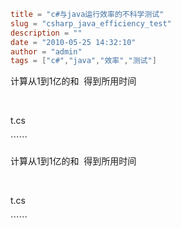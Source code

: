 ```toml
title = "c#与java运行效率的不科学测试"
slug = "csharp_java_efficiency_test"
description = ""
date = "2010-05-25 14:32:10"
author = "admin"
tags = ["c#","java","效率","测试"]
```

<p>计算从1到1亿的和&#160; 得到所用时间</p>  <p>&#160;</p>  <p>t.cs</p>  ``````<span style="line-height: 23px; font-family:
monospace; white-space: pre" class="Apple-style-span"><span style="line-height: 18px; color: rgb(0,0,0)">      <br /></span></span></div>


<!--more-->

<p>计算从1到1亿的和&#160; 得到所用时间</p>  <p>&#160;</p>  <p>t.cs</p>  ``````<span style="line-height: 23px; font-family:
monospace; white-space: pre" class="Apple-style-span"><span style="line-height: 18px; color: rgb(0,0,0)">      <br /></span></span></div>
